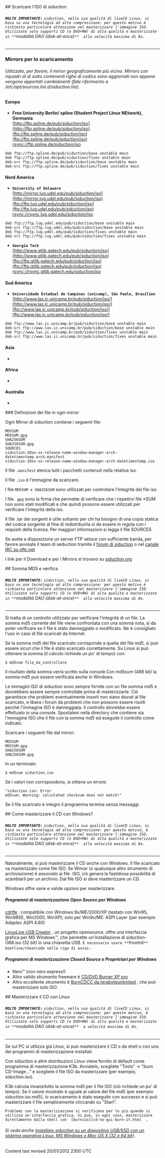<div id="main-page"></div>
<div class="divider" id="download-siduction"></div>
## Scaricare l'ISO di siduction

###### **`MOLTO IMPORTANTE:`** `siduction, nella sua qualità di liveCD Linux, si basa su una tecnologia ad alta compressione: per questo motivo è richiesta particolare attenzione nel masterizzare l'immagine ISO. Utilizzate solo supporti CD (o DVD+RW) di alta qualità e masterizzate in **`modalità DAO (disk-at-once)`**  alla velocità massima di 8x.` 


---

### Mirrors per lo scaricamento

###### Utilizzate, per favore, il mirror geograficamente più vicino. Mirrors con riquadri al di sotto contenenti righe di codice sono aggiornati non appena vengono apportati cambiamenti (fate riferimento a /etc/apt/sources.list.d/siduction.list).

#### Europa

+  **Free University Berlin/ spline (Student Project LInux NEtwork), Germania**   
    [http://ftp.spline.de/pub/siduction/iso](http://ftp.spline.de/pub/siduction/iso)   
    [ftp://ftp.spline.de/pub/siduction/iso](ftp://ftp.spline.de/pub/siduction/iso)   
    [rsync://ftp.spline.de/siduction/iso](rsync://ftp.spline.de/siduction/iso)   

~~~  
deb ftp://ftp.spline.de/pub/siduction/base unstable main  
deb ftp://ftp.spline.de/pub/siduction/fixes unstable main  
deb-src ftp://ftp.spline.de/pub/siduction/base unstable main  
deb-src ftp://ftp.spline.de/pub/siduction/fixes unstable main  
~~~

#### Nord America

+  **`University of Delaware`**   
    [http://mirror.lug.udel.edu/pub/siduction/iso](http://mirror.lug.udel.edu/pub/siduction/iso)   
    [ftp://ftp.lug.udel.edu/pub/siduction/iso](ftp://ftp.lug.udel.edu/pub/siduction/iso)   
    [rsync://rsync.lug.udel.edu/siduction/iso](rsync://rsync.lug.udel.edu/siduction/iso)   

~~~  
deb ftp://ftp.lug.udel.edu/pub/siduction/base unstable main  
deb-src ftp://ftp.lug.udel.edu/pub/siduction/base unstable main  
deb ftp://ftp.lug.udel.edu/pub/siduction/fixes unstable main  
deb-src ftp://ftp.lug.udel.edu/pub/siduction/fixes unstable main  
~~~

+  **`Georgia Tech`**   
    [http://www.gtlib.gatech.edu/pub/siduction/iso](http://www.gtlib.gatech.edu/pub/siduction/iso)   
    [ftp://ftp.gtlib.gatech.edu/pub/siduction/iso](ftp://ftp.gtlib.gatech.edu/pub/siduction/iso)   
    [rsync://rsync.gtlib.gatech.edu/siduction/iso](rsync://rsync.gtlib.gatech.edu/siduction/iso)   

#### Sud America

+  **`Universidade Estadual de Campinas (unicamp), São Paulo, Brasilien`**   
    [http://www.las.ic.unicamp.br/pub/siduction/iso/](http://www.las.ic.unicamp.br/pub/siduction/iso/)   
    [ftp://www.las.ic.unicamp.br/pub/siduction/iso/](ftp://www.las.ic.unicamp.br/pub/siduction/iso/)   

~~~  
deb ftp://www.las.ic.unicamp.br/pub/siduction/base unstable main  
deb-src ftp://www.las.ic.unicamp.br/pub/siduction/base unstable main  
deb ftp://www.las.ic.unicamp.br/pub/siduction/fixes unstable main  
deb-src ftp://www.las.ic.unicamp.br/pub/siduction/fixes unstable main  
~~~

#### Asia

+   

#### Africa

+   

#### Australia

+   

<div class="divider" id="siduction-def"></div>
### Definizioni dei file in ogni mirror

Ogni Mirror di siduction contiene i seguenti file:

~~~  
MD5SUM  
MD5SUM.gpg  
SHA256SUM  
SHA256SUM.gpg  
SOURCES  
siduction-20xx-xx-release-name-window-manager-arch-datetimestamp.arch.manifest  
siduction-20xx-xx-release-name-window-manager-arch-datetimestamp.iso  
~~~

Il file `.manifest`  elenca tutti i pacchetti contenuti nella relativa iso. 

Il file `.iso`  è l'immagine da scaricare. 

I file `MD5SUM e SHA256SUM`  sono utilizzati per controllare l'integrità del file iso.

I file `.gpg`  sono la firma che permette di verificare che i rispettivi file *SUM non sono stati modificati e che quindi possono essere utilizzati per verificare l'integrità della iso.

Il file .tar dei sorgenti è utile soltanto per chi ha bisogno di una copia statica del codice sorgente al fine di redistribuirla sì da essere in regola con i requisiti della licenza. Per maggiori informazioni si legga il file SOURCES.

Se avete a disposizione un server FTP veloce con sufficiente banda, per favore avvisate il team di seduction tramite il  [forum di siduction](http://siduction.com/)  o nel  [canale IRC su oftc.net](irc://irc.oftc.net:6667#siduction) 

I link per il Download e per i Mirrors si trovano su  [siduction.org](http://siduction.com) 

<div class="divider" id="md5"></div>
## Somma MD5 e verifica

###### **`MOLTO IMPORTANTE:`** `siduction, nella sua qualità di liveCD Linux, si basa su una tecnologia ad alta compressione: per questo motivo è richiesta particolare attenzione nel masterizzare l'immagine ISO. Utilizzate solo supporti CD (o DVD+RW) di alta qualità e masterizzate in **`modalità DAO (disk-at-once)`**  alla velocità massima di 8x.` 


---

Si tratta di un controllo utilizzato per verificare l'integrità di un file. La somma md5 corrente del file viene confrontata con una somma nota, sì da poter verificare se il file è stato danneggiato o modificato. Ne è consigliato l'uso in caso di file scaricati da Internet.

Se la somma md5 del file scaricato corrisponde a quella del file md5, si può essere sicuri che il file è stato scaricato correttamente. Su Linux si può ottenere la somma (il calcolo richiede un po' di tempo) con:

~~~  
$ md5sum file_da_controllare  
~~~

Il risultato della somma verrà scritto sulla console.Con md5sum (486 kb) la somma md5 può essere verificata anche in Windows.

Le immagini ISO di siduction sono sempre fornite con un file somma md5 e dovrebbero essere sempre controllate prima di masterizzarle. Ciò garantisce che problemi eventualmente insorti non siano dovuti al file scaricato, e libera i forum da problemi che non possono essere risolti perché l'immagine ISO è danneggiata. Il controllo dovrebbe essere effettuato in una console. Spostatevi nella directory che contiene sia l'immagine ISO che il file con la somma md5 ed eseguite il controllo come indicato.

Scaricare i seguenti file dal mirror:

~~~  
MD5SUM  
MD5SUM.gpg  
SHA256SUM  
SHA256SUM.gpg  
~~~

In un terminale:

~~~  
$ md5sum siduction.iso  
~~~

Se i valori non corrispondono, si ottiene un errore:

~~~  
"siduction.iso: Error  
md5sum: Warning: calculated checksum does not match!"  
~~~

Se il file scaricato è integro il programma termina senza messaggi.

<div class="divider" id="burn-nero"></div>
## Come masterizzare il CD con Windows?

###### **`MOLTO IMPORTANTE:`** `siduction, nella sua qualità di liveCD Linux, si basa su una tecnologia ad alta compressione: per questo motivo, è richiesta particolare attenzione nel masterizzare l'immagine ISO. Utilizzate solo supporti CD (o DVD+RW) di alta qualità e masterizzate in **`modalità DAO (disk-at-once)`**  alla velocità massima di 8x.` 


---

Naturalmente, si può masterizzare il CD anche con Windows. Il file scaricato va masterizzato come file ISO. Se Winrar (o qualunque altro strumento di archiviazione) è associato ai file .ISO, ciò genera la fastidiosa possibilità di scambiarli per un archivio. Dal file ISO si deve masterizzare un CD.

Windows offre varie e valide opzioni per masterizzare.

##### Programmi di masterizzazione Open Source per Windows

 [cdrtfe](http://cdrtfe.sourceforge.net/) : compatibile con Windows 9x/ME/2000/XP (testato con Win95, Win98SE, Win2000, WinXP); solo per Win9x/ME: ASPI Layer (per esempio Adaptec ASPI 4.60)

 [LinuxLive USB Creator](http://www.linuxliveusb.com) , un progetto opensource, offre una interfaccia grafica per MS Windows&#8482;, che permette un'installazione di siduction-i386.iso (32 bit) in una chiavetta USB. `È necessario usare **`fromhd`**  bootline/cheatcode nella riga di avvio` .

##### Programmi di masterizzazione Closed Source e Proprietari per Windows

+ Nero&#8482; (non nero express!)  
+ Altro valido strumento freeware è  [CD/DVD Burner XP pro](http://www.cdburnerxp.se/)   
+ Altro eccellente strumento è  [BurnCDCC da terabyteunlimited](http://www.terabyteunlimited.com/utilities.html) , che può masterizzare solo ISO.  

<div class="divider" id="burn-linux"></div>
## Masterizzare il CD con Linux

###### **`MOLTO IMPORTANTE:`** `siduction, nella sua qualità di liveCD Linux, si basa su una tecnologia ad alta compressione: per questo motivo, è richiesta particolare attenzione nel masterizzare l'immagine ISO. Utilizzate solo supporti CD (o DVD+RW) di alta qualità e masterizzate in **`modalità DAO (disk-at-once)`**  a velocità massima di 8x.` 


---

Se sul PC si utilizza già Linux, si può masterizzare il CD o da shell o con uno dei programmi di masterizzazione installati.

Con siduction e altre distribuzioni Linux viene fornito di default come programma di masterizzazione K3b. Avviatelo, scegliete "Tools" -> "burn CD-Image..." e scegliete il file ISO da masterizzare (per esempio, siduction.iso).

K3b calcola innanzitutto la somma md5 per il file ISO (ciò richiede un po' di tempo). Se il valore mostrato è uguale al valore del file md5 (per esempio siduction.iso.md5), lo scaricamento è stato eseguito con successo e si può masterizzare il file semplicemente cliccando su "Start".

`Problemi con la masterizzazione si verificano per lo più quando si utilizza un'interfaccia grafica. Si può, in ogni caso, masterizzare direttamente dalla shell con  [burniso](cd-no-gui-burn-it.htm)  .` 

###### Si veda anche  [Installare siduction su un dispositivo USB/SSD con un sistema operativo Linux, MS Windows o Mac OS X (32 e 64 bit)](hd-ins-opts-oos-it.htm#raw-usb) .

<div id="rev">Content last revised 20/01/2012 2300 UTC</div>
